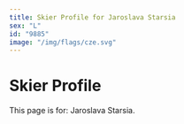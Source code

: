 ```yaml
---
title: Skier Profile for Jaroslava Starsia
sex: "L"
id: "9885"
image: "/img/flags/cze.svg" 
---
```


# Skier Profile

This page is for: Jaroslava Starsia.
    
